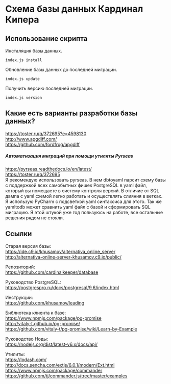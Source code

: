 Схема базы данных Кардинал Кипера
===================================

Использование скрипта
---------------------

Инсталяция базы данных.

```
index.js install 
```

Обновление базы данных до последней миграции.

```
index.js update
```

Получить версию последней миграции.

```
index.js version
```


Какие есть варианты разработки базы данных?
--------------------------------------------
https://toster.ru/q/372695?e=4598130  
http://www.apgdiff.com/  
https://github.com/fordfrog/apgdiff

##### Автоматизация миграций при помощи утилиты Pyrseas 

https://pyrseas.readthedocs.io/en/latest/  
https://toster.ru/q/372695  
Я рекомендую использовать pyrseas. В нем dbtoyaml парсит схему базы с поддержкой 
всех самобытных фишек PostgreSQL в yaml файл, который вы помещаете в систему контроля 
версий. В отличие от SQL дампа с yaml схемой легко работать и осуществлять слияния в 
ветках. Я использую PyCharm с подсветкой yaml синтаксиса для этого. Так же yamltodb может 
сравнить yaml файл с базой и сформировать SQL миграцию. Я этой штукой уже год пользуюсь 
на работе, все остальные решения рядом не стояли.


Ссылки
-------

Старая версия базы:  
https://ide.c9.io/khusamov/alternativa_online_server  
http://alternativa-online-server-khusamov.c9.io/public/

Репозиторий:  
https://github.com/cardinalkeeper/database

Руководство PostgreSQL:  
https://postgrespro.ru/docs/postgresql/9.6/index.html

Инструкции:  
https://github.com/khusamov/leading

Библиотека клиента к базе:  
https://www.npmjs.com/package/pg-promise  
http://vitaly-t.github.io/pg-promise/  
https://github.com/vitaly-t/pg-promise/wiki/Learn-by-Example

Руководство Ноды:  
https://nodejs.org/dist/latest-v6.x/docs/api/

Утилиты:  
https://lodash.com/  
http://docs.sencha.com/extjs/6.0.1/modern/Ext.html  
https://www.npmjs.com/package/commander  
https://github.com/tj/commander.js/tree/master/examples



